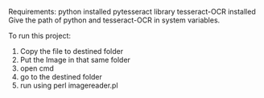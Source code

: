 Requirements:
python installed
pytesseract library
tesseract-OCR installed
Give the path of python and tesseract-OCR in system variables.

To run this project:
1. Copy the file to destined folder
2. Put the Image in that same folder
3. open cmd
4. go to the destined folder
5. run using perl imagereader.pl
